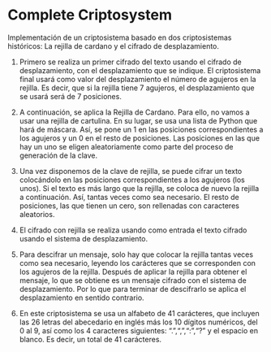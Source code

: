 # Complete Criptosystem
Implementación de un criptosistema basado en dos criptosistemas históricos: La rejilla de cardano y el cifrado de desplazamiento.

1. Primero se realiza un primer cifrado del texto usando el cifrado de desplazamiento, con el
desplazamiento que se indique. El criptosistema final usará como valor del desplazamiento el
número de agujeros en la rejilla. Es decir, que si la rejilla tiene 7 agujeros, el desplazamiento
que se usará será de 7 posiciones.

3. A continuación, se aplica la Rejilla de Cardano. Para ello, no vamos a usar una rejilla de
cartulina. En su lugar, se usa una lista de Python que hará de máscara. Así, se pone
un 1 en las posiciones correspondientes a los agujeros y un 0 en el resto de posiciones. Las
posiciones en las que hay un uno se eligen aleatoriamente como parte del proceso de
generación de la clave.

4. Una vez disponemos de la clave de rejilla, se puede cifrar un texto colocándolo en las posiciones
correspondientes a los agujeros (los unos). Si el texto es más largo que la rejilla,
se coloca de nuevo la rejilla a continuación. Así, tantas veces como sea necesario. El resto
de posiciones, las que tienen un cero, son rellenadas con caracteres aleatorios.

5. El cifrado con rejilla se realiza usando como entrada el texto cifrado usando el sistema de
desplazamiento.

6. Para descifrar un mensaje, solo hay que colocar la rejilla tantas veces como sea
necesario, leyendo los carácteres que se corresponden con los agujeros de la rejilla. Después
de aplicar la rejilla para obtener el mensaje, lo que se obtiene es un mensaje cifrado con el
sistema de desplazamiento. Por lo que para terminar de descifrarlo se aplica el
desplazamiento en sentido contrario.

7. En este criptosistema se usa un alfabeto de 41 carácteres, que incluyen las 26 letras del
abecedario en inglés más los 10 dígitos numéricos, del 0 al 9, así como los 4 caracteres siguientes:
“.”,“,”,“:”,“?” y el espacio en blanco. Es decir, un total de 41 carácteres.
